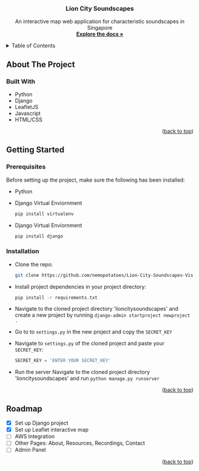 <a name="readme-top"></a>

<!-- PROJECT LOGO -->
<br />
<div align="center">

<h3 align="center">Lion City Soundscapes</h3>

  <p align="center">
    An interactive map web application for characteristic soundscapes in Singapore
    <br />
    <a href="https://github.com/nemopotatoes/Lion-City-Soundscapes-Visualisation"><strong>Explore the docs »</strong></a>
    <br />
  </p>
</div>

<!-- TABLE OF CONTENTS -->
<details>
  <summary>Table of Contents</summary>
  <ol>
    <li>
      <a href="#about-the-project">About The Project</a>
      <ul>
        <li><a href="#built-with">Built With</a></li>
      </ul>
    </li>
    <li>
      <a href="#getting-started">Getting Started</a>
      <ul>
        <li><a href="#prerequisites">Prerequisites</a></li>
        <li><a href="#installation">Installation</a></li>
      </ul>
    </li>
    <li><a href="#roadmap">Roadmap</a></li>
  </ol>
</details>

<!-- ABOUT THE PROJECT -->

## About The Project

### Built With

- Python
- Django
- LeafletJS
- Javascript
- HTML/CSS

<p align="right">(<a href="#readme-top">back to top</a>)</p>

<!-- GETTING STARTED -->

## Getting Started

### Prerequisites

Before setting up the project, make sure the following has been installed:

- Python

- Django Virtual Enviornment

  ```sh
  pip install virtualenv
  ```

- Django Virtual Enviornment
  ```sh
  pip install django
  ```

### Installation

- Clone the repo:

  ```sh
  git clone https://github.com/nemopotatoes/Lion-City-Soundscapes-Visualisation.git
  ```

- Install project dependencies in your project directory:

  ```sh
  pip install -r requirements.txt
  ```

- Navigate to the cloned project directory 'lioncitysoundscapes' and create a new project by running `django-admin startproject newproject .`

- Go to to `settings.py` in the new project and copy the `SECRET_KEY`

- Navigate to `settings.py` of the cloned project and paste your `SECRET_KEY`:

  ```py
  SECRET_KEY = 'ENTER YOUR SECRET_KEY'
  ```

- Run the server
  Navigate to the cloned project directory 'lioncitysoundscapes' and run `python manage.py runserver`

<p align="right">(<a href="#readme-top">back to top</a>)</p>

<!-- ROADMAP -->

## Roadmap

- [x] Set up Django project
- [x] Set up Leaflet interactive map
- [ ] AWS Integration
- [ ] Other Pages: About, Resources, Recordings, Contact
- [ ] Admin Panel

<p align="right">(<a href="#readme-top">back to top</a>)</p>
